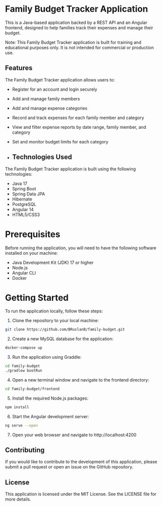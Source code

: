 # Family Budget Tracker Application
This is a Java-based application backed by a REST API and an Angular frontend, designed to help families track their expenses and manage their budget.

Note: This Family Budget Tracker application is built for training and educational purposes only. It is not intended for commercial or production use.

## Features
The Family Budget Tracker application allows users to:

* Register for an account and login securely
* Add and manage family members
* Add and manage expense categories
* Record and track expenses for each family member and category
* View and filter expense reports by date range, family member, and category
* Set and monitor budget limits for each category

* ## Technologies Used
The Family Budget Tracker application is built using the following technologies:

* Java 17
* Spring Boot
* Spring Data JPA
* Hibernate
* PostgreSQL
* Angular 14
* HTML5/CSS3

# Prerequisites
Before running the application, you will need to have the following software installed on your machine:

* Java Development Kit (JDK) 17 or higher
* Node.js
* Angular CLI
* Docker

# Getting Started
To run the application locally, follow these steps:

1. Clone the repository to your local machine:
```bash
git clone https://github.com/BRuslanB/family-budget.git
```
2. Create a new MySQL database for the application:
```bash
docker-compose up
```
3. Run the application using Graddle:
```bash
cd family-budget
./gradlew bootRun
```
4. Open a new terminal window and navigate to the frontend directory:
```bash
cd family-budget/frontend
```
5. Install the required Node.js packages:
```bash
npm install
```
6. Start the Angular development server:
```bash
ng serve --open
```
7. Open your web browser and navigate to http://localhost:4200

## Contributing
If you would like to contribute to the development of this application, please submit a pull request or open an issue on the GitHub repository.

## License
This application is licensed under the MIT License. See the LICENSE file for more details.